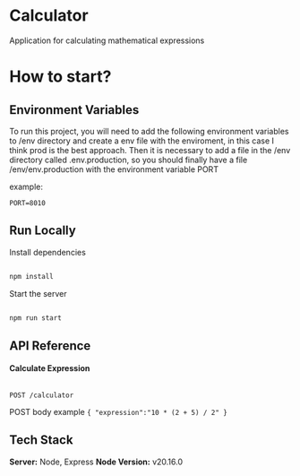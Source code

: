 
  

# Calculator

Application for calculating mathematical expressions

# How to start?

## Environment Variables

To run this project, you will need to add the following environment variables to /env directory and create a env file with the enviroment, in this case I think prod is the best approach. Then it is necessary to add a file in the /env directory called .env.production, so you should finally have a file /env/env.production with the environment variable PORT

example:

 `PORT=8010`
## Run Locally

Install dependencies

```bash

npm install

```

Start the server

```bash

npm run start
```
## API Reference

#### Calculate Expression

```http

POST /calculator

```
POST body example 
``
{
"expression":"10 * (2 + 5) / 2"
}
``


## Tech Stack
**Server:** Node, Express
**Node Version:** v20.16.0


